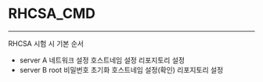 # RHCSA_CMD
---

RHCSA 시험 시 기본 순서

- server A
네트워크 설정
호스트네임 설정
리포지토리 설정
- server B
root 비밀번호 초기화
호스트네임 설정(확인)
리포지토리 설정
